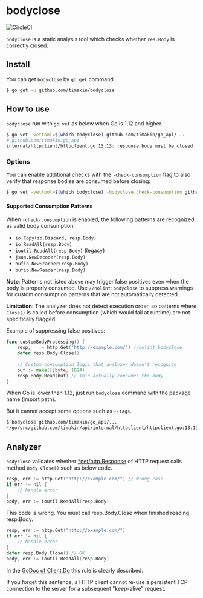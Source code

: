 # bodyclose

[![CircleCI](https://circleci.com/gh/timakin/bodyclose.svg?style=svg)](https://circleci.com/gh/timakin/bodyclose)

`bodyclose` is a static analysis tool which checks whether `res.Body` is correctly closed.

## Install

You can get `bodyclose` by `go get` command.

```bash
$ go get -u github.com/timakin/bodyclose
```

## How to use

`bodyclose` run with `go vet` as below when Go is 1.12 and higher.

```bash
$ go vet -vettool=$(which bodyclose) github.com/timakin/go_api/...
# github.com/timakin/go_api
internal/httpclient/httpclient.go:13:13: response body must be closed
```

### Options

You can enable additional checks with the `-check-consumption` flag to also verify that response bodies are consumed before closing:

```bash
$ go vet -vettool=$(which bodyclose) -bodyclose.check-consumption github.com/timakin/go_api/...
```

#### Supported Consumption Patterns

When `-check-consumption` is enabled, the following patterns are recognized as valid body consumption:

- `io.Copy(io.Discard, resp.Body)`
- `io.ReadAll(resp.Body)`
- `ioutil.ReadAll(resp.Body)` (legacy)
- `json.NewDecoder(resp.Body)`
- `bufio.NewScanner(resp.Body)`
- `bufio.NewReader(resp.Body)`

**Note**: Patterns not listed above may trigger false positives even when the body is properly consumed. Use `//nolint:bodyclose` to suppress warnings for custom consumption patterns that are not automatically detected.

**Limitation**: The analyzer does not detect execution order, so patterns where `Close()` is called before consumption (which would fail at runtime) are not specifically flagged.

Example of suppressing false positives:
```go
func customBodyProcessing() {
    resp, _ := http.Get("http://example.com/") //nolint:bodyclose
    defer resp.Body.Close()
    
    // Custom consumption logic that analyzer doesn't recognize
    buf := make([]byte, 1024)
    resp.Body.Read(buf) // This actually consumes the body
}
```

When Go is lower than 1.12, just run `bodyclose` command with the package name (import path).

But it cannot accept some options such as `--tags`.

```bash
$ bodyclose github.com/timakin/go_api/...
~/go/src/github.com/timakin/api/internal/httpclient/httpclient.go:13:13: response body must be closed
```

## Analyzer

`bodyclose` validates whether [*net/http.Response](https://golang.org/pkg/net/http/#Response) of HTTP request calls method `Body.Close()` such as below code.

```go
resp, err := http.Get("http://example.com/") // Wrong case
if err != nil {
	// handle error
}
body, err := ioutil.ReadAll(resp.Body)
```

This code is wrong. You must call resp.Body.Close when finished reading resp.Body.

```go
resp, err := http.Get("http://example.com/")
if err != nil {
	// handle error
}
defer resp.Body.Close() // OK
body, err := ioutil.ReadAll(resp.Body)
```

In the [GoDoc of Client.Do](https://golang.org/pkg/net/http/#Client.Do) this rule is clearly described.

If you forget this sentence, a HTTP client cannot re-use a persistent TCP connection to the server for a subsequent "keep-alive" request.

